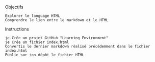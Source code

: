 Objectifs

    Explorer le language HTML
    Comprendre le lien entre le markdown et le HTML

Instructions

    je Crée un projet GitHub "Learning Environment"
    je Crée un fichier index.html
    Convertis le dernier markdown réalisé précédemment dans le fichier index.html
    Publie sur ton dépôt le fichier HTML

